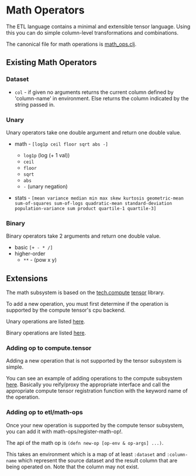 # Math Operators

The ETL language contains a minimal and extensible tensor language.  Using this you can do simple
column-level transformations and combinations.

The canonical file for math operations is [math_ops.clj](../src/tech/ml/dataset/etl/math_ops.clj).

## Existing Math Operators

### Dataset

* `col` - if given no arguments returns the current column defined by 'column-name' in
   environment.  Else returns the column indicated by the string passed in.

### Unary

Unary operators take one double argument and return one double value.

* math - `[log1p ceil floor sqrt abs -]`
  * `log1p` (log (+ 1 val))
  * `ceil`
  * `floor`
  * `sqrt`
  * `abs`
  * `-` (unary negation)

* stats - `[mean
            variance
            median
            min
            max
            skew
            kurtosis
            geometric-mean
            sum-of-squares
            sum-of-logs
            quadratic-mean
            standard-deviation
            population-variance
            sum
            product
            quartile-1
            quartile-3]`


### Binary

Binary operators take 2 arguments and return one double value.
* basic `[+ - * /]`
* higher-order
  * `**` - (pow x y)


## Extensions

The math subsystem is based on the [tech.compute](https://github.com/techascent/tech.compute) [tensor](https://github.com/techascent/tech.compute/blob/master/docs/tensor.md) library.


To add a new operation, you must first determine if the operation is supported by the compute tensor's cpu backend.

Unary operations are listed [here](https://github.com/techascent/tech.compute/blob/3fbcc24cc5cf3460445f066355b95779568cdaaa/src/tech/compute/cpu/tensor_math/unary_op.clj#L32).

Binary operations are listed [here](https://github.com/techascent/tech.compute/blob/3fbcc24cc5cf3460445f066355b95779568cdaaa/src/tech/compute/cpu/tensor_math/binary_op_impls.clj#L36).


### Adding op to compute.tensor

Adding a new operation that is not supported by the tensor subsystem is simple.

You can see an example of adding operations to the compute subsystem [here](https://github.com/techascent/tech.ml.dataset/blob/master/src/tech/ml/dataset/compute_math_context.clj#L10).  Basically you reify/proxy the appropriate interface and
call the appropriate compute tensor registration function with the keyword name of the operation.


### Adding op to etl/math-ops


Once your new operation is supported by the compute tensor subsystem, you can
add it with math-ops/register-math-op!.

The api of the math op is `(defn new-op [op-env & op-args] ...)`.

This takes an environment which is a map of at least `:dataset` and `:column-name` which represent the source
dataset and the result column that are being operated on.  Note that the column may not exist.
